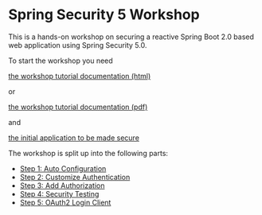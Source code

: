 # Spring Security 5 Workshop

This is a hands-on workshop on securing a reactive Spring Boot 2.0 based web application using Spring Security 5.0.

To start the workshop you need

[the workshop tutorial documentation (html)](https://andifalk.github.io/spring-security-5-workshop/)

or

[the workshop tutorial documentation (pdf)](https://github.com/andifalk/spring-security-5-workshop/blob/master/docs/index.pdf)

and 

[the initial application to be made secure](https://github.com/andifalk/spring-security-5-workshop/tree/master/00-library-server)

The workshop is split up into the following parts:

* [Step 1: Auto Configuration](https://andifalk.github.io/spring-security-5-workshop/#_step_1_auto_configuration)
* [Step 2: Customize Authentication](https://andifalk.github.io/spring-security-5-workshop/#_step_2_customize_authentication)
* [Step 3: Add Authorization](https://andifalk.github.io/spring-security-5-workshop/#_step_3_add_authorization)
* [Step 4: Security Testing](https://andifalk.github.io/spring-security-5-workshop/#_step_4_security_testing)
* [Step 5: OAuth2 Login Client](https://andifalk.github.io/spring-security-5-workshop/#_step_5_oauth2_login_client)

